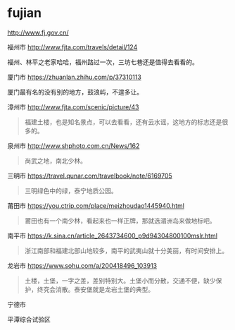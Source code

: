 # fujian

http://www.fj.gov.cn/

福州市 http://www.fjta.com/travels/detail/124

福州、林平之老家哈哈，福州路过一次，三坊七巷还是值得去看看的。

厦门市 https://zhuanlan.zhihu.com/p/37310113

厦门最有名的没有别的地方，鼓浪屿，不遑多让。

漳州市 http://www.fjta.com/scenic/picture/43

> 福建土楼，也是知名景点，可以去看看，还有云水谣，这地方的标志还是很多的。

泉州市 http://www.shphoto.com.cn/News/162

> 尚武之地，南北少林。

三明市 https://travel.qunar.com/travelbook/note/6169705

> 三明绿色中的绿，泰宁地质公园。

莆田市 https://you.ctrip.com/place/meizhoudao1445940.html

> 莆田也有一个南少林，看起来也一样正牌，那就选湄洲岛来做地标吧。

南平市 https://k.sina.cn/article_2643734600_p9d94304800100mslr.html

> 浙江南部和福建北部山地较多，南平的武夷山就十分美丽，有时间安排上。

龙岩市 https://www.sohu.com/a/200418496_103913

> 土楼，土堡，一字之差，差别特别大。土堡小而分散，交通不便，缺少保护，终究会消散。泰安堡就是龙岩土堡的典型。

宁德市

平潭综合试验区